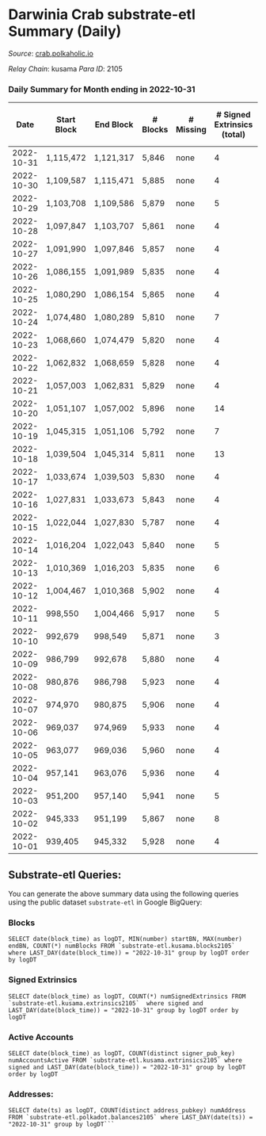 # Darwinia Crab substrate-etl Summary (Daily)

_Source_: [crab.polkaholic.io](https://crab.polkaholic.io)

*Relay Chain*: kusama
*Para ID*: 2105



### Daily Summary for Month ending in 2022-10-31


| Date | Start Block | End Block | # Blocks | # Missing | # Signed Extrinsics (total) | # Active Accounts | # Addresses with Balances | # Events | # Transfers | # XCM Transfers In | # XCM Transfers Out |
| ---- | ----------- | --------- | -------- | --------- | --------------------------- | ----------------- | ------------------------- | -------- | ----------- | ------------------ | ------------------- |
| 2022-10-31 | 1,115,472 | 1,121,317 | 5,846 | none  | 4 | 1 | 50 | 11,711 |   |   |   |
| 2022-10-30 | 1,109,587 | 1,115,471 | 5,885 | none  | 4 | 1 | 50 | 11,789 |   |   |   |
| 2022-10-29 | 1,103,708 | 1,109,586 | 5,879 | none  | 5 | 1 | 50 | 11,847 | 66 ($0.06) |   |   |
| 2022-10-28 | 1,097,847 | 1,103,707 | 5,861 | none  | 4 | 1 | 50 | 11,742 |   |   |   |
| 2022-10-27 | 1,091,990 | 1,097,846 | 5,857 | none  | 4 | 1 | 50 | 11,733 |   |   |   |
| 2022-10-26 | 1,086,155 | 1,091,989 | 5,835 | none  | 4 | 1 | 50 | 11,689 |   |   |   |
| 2022-10-25 | 1,080,290 | 1,086,154 | 5,865 | none  | 4 | 1 | 50 | 11,749 |   |   |   |
| 2022-10-24 | 1,074,480 | 1,080,289 | 5,810 | none  | 7 | 2 |  | 11,723 | 67 ($0.07) |   |   |
| 2022-10-23 | 1,068,660 | 1,074,479 | 5,820 | none  | 4 | 1 |  | 11,659 |   |   |   |
| 2022-10-22 | 1,062,832 | 1,068,659 | 5,828 | none  | 4 | 1 | 50 | 11,675 |   |   |   |
| 2022-10-21 | 1,057,003 | 1,062,831 | 5,829 | none  | 4 | 1 | 50 | 11,677 |   |   |   |
| 2022-10-20 | 1,051,107 | 1,057,002 | 5,896 | none  | 14 | 3 |  | 12,190 | 328 ($0.50) |   |   |
| 2022-10-19 | 1,045,315 | 1,051,106 | 5,792 | none  | 7 | 4 | 50 | 11,806 | 187 ($0.07) |   | 1 ($0.04) |
| 2022-10-18 | 1,039,504 | 1,045,314 | 5,811 | none  | 13 | 4 |  | 12,048 | 353 ($0.25) | 1 ($0.01) | 1 ($0.006) |
| 2022-10-17 | 1,033,674 | 1,039,503 | 5,830 | none  | 4 | 1 | 50 | 11,683 |   | 1 ($0.03) |   |
| 2022-10-16 | 1,027,831 | 1,033,673 | 5,843 | none  | 4 | 1 |  | 11,705 |   |   |   |
| 2022-10-15 | 1,022,044 | 1,027,830 | 5,787 | none  | 4 | 1 | 50 | 11,594 |   |   |   |
| 2022-10-14 | 1,016,204 | 1,022,043 | 5,840 | none  | 5 | 2 |  | 11,770 | 61 ($0.10) | 1 ($0.08) | 1 ($0.08) |
| 2022-10-13 | 1,010,369 | 1,016,203 | 5,835 | none  | 6 | 3 |  | 11,844 | 122 ($0.37) | 3 ($0.08) | 2 ($0.33) |
| 2022-10-12 | 1,004,467 | 1,010,368 | 5,902 | none  | 4 | 1 | 50 | 11,823 |   |   |   |
| 2022-10-11 | 998,550 | 1,004,466 | 5,917 | none  | 5 | 1 | 50 | 11,858 |   |   |   |
| 2022-10-10 | 992,679 | 998,549 | 5,871 | none  | 3 | 1 | 50 | 11,757 |   |   |   |
| 2022-10-09 | 986,799 | 992,678 | 5,880 | none  | 4 | 1 | 50 | 11,779 |   |   |   |
| 2022-10-08 | 980,876 | 986,798 | 5,923 | none  | 4 | 1 | 50 | 11,866 |   |   |   |
| 2022-10-07 | 974,970 | 980,875 | 5,906 | none  | 4 | 1 | 50 | 11,831 |   |   |   |
| 2022-10-06 | 969,037 | 974,969 | 5,933 | none  | 4 | 1 | 50 | 11,885 |   |   |   |
| 2022-10-05 | 963,077 | 969,036 | 5,960 | none  | 4 | 1 | 50 | 11,939 |   |   |   |
| 2022-10-04 | 957,141 | 963,076 | 5,936 | none  | 4 | 1 | 50 | 11,892 |   |   |   |
| 2022-10-03 | 951,200 | 957,140 | 5,941 | none  | 5 | 1 |  | 11,971 | 66 ($0.06) |   |   |
| 2022-10-02 | 945,333 | 951,199 | 5,867 | none  | 8 | 3 |  | 11,843 | 67 ($0.07) |   |   |
| 2022-10-01 | 939,405 | 945,332 | 5,928 | none  | 4 | 1 |  | 11,876 |   |   |   |

## Substrate-etl Queries:
You can generate the above summary data using the following queries using the public dataset `substrate-etl` in Google BigQuery:


### Blocks
```
SELECT date(block_time) as logDT, MIN(number) startBN, MAX(number) endBN, COUNT(*) numBlocks FROM `substrate-etl.kusama.blocks2105`  where LAST_DAY(date(block_time)) = "2022-10-31" group by logDT order by logDT
```


### Signed Extrinsics
```
SELECT date(block_time) as logDT, COUNT(*) numSignedExtrinsics FROM `substrate-etl.kusama.extrinsics2105`  where signed and LAST_DAY(date(block_time)) = "2022-10-31" group by logDT order by logDT
```


### Active Accounts
```
SELECT date(block_time) as logDT, COUNT(distinct signer_pub_key) numAccountsActive FROM `substrate-etl.kusama.extrinsics2105` where signed and LAST_DAY(date(block_time)) = "2022-10-31" group by logDT order by logDT
```


### Addresses:
```
SELECT date(ts) as logDT, COUNT(distinct address_pubkey) numAddress FROM `substrate-etl.polkadot.balances2105` where LAST_DAY(date(ts)) = "2022-10-31" group by logDT```

